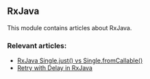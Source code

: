 ## RxJava

This module contains articles about RxJava.

### Relevant articles:
- [RxJava Single.just() vs Single.fromCallable()](https://www.baeldung.com/rxjava-single-just-single-fromcallable)
- [Retry with Delay in RxJava](https://www.baeldung.com/rxjava-retry-with-delay)
